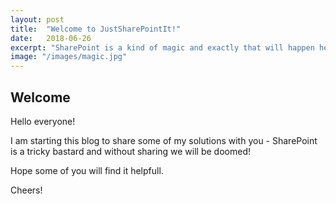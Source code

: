 ```yaml
---
layout: post
title:  "Welcome to JustSharePointIt!"
date:   2018-06-26
excerpt: "SharePoint is a kind of magic and exactly that will happen here!"
image: "/images/magic.jpg"
---
```


## Welcome
Hello everyone!

I am starting this blog to share some of my solutions with you - SharePoint is a tricky bastard and without sharing we will be doomed! 

Hope some of you will find it helpfull.

Cheers! 